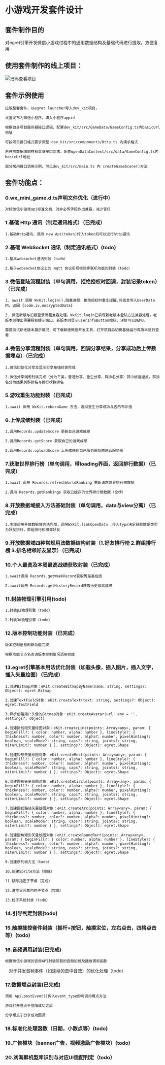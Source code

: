 # 小游戏开发套件设计

## 套件制作目的

对egret引擎开发微信小游戏过程中的通用数据结构及基础代码进行提取，方便复用

## 使用套件制作的线上项目：

 ![扫码查看项目](https://github.com/ChenXianbin/egret_kit/blob/master/project.jpg)

## 套件示例使用

    拉取整套套件，以egret launcher导入dev_kit项目，
    
    设置发布为微信小程序，填入小程序appid 
   
    根据自身项目服务器接口逻辑，配置dev_kit/src/GameData/GameConfig.ts内basicUrl地址
    
    可按项目接口格式要求调整 dev_kit/src/components/Http.ts 内请求格式
    
    若开放数据域同样有自身接口需求，配置openDataContext/src/data/GameConfig.ts内basicUrl地址
    
    部分常用接口调用示例，可见dev_kit/src/main.ts 内 createGameScene()方法

## 套件功能点：

### 0.wx_mini_game.d.ts声明文件优化（进行中）

    对标微信小游戏api标准文档，对非必传字段作出兼容，减少冒红

### 1.基础 Http 通讯（制定通讯格式）（已完成）

    1.基础Http通讯，调用 new Api(token)传入token后可以进行http通讯

### 2.基础 WebSocket 通讯（制定通讯格式）(todo)

    1.基本websocket通讯封装（todo）
    
    2.基于websocket协议上的 mqtt 协议实现帧同步联机功能的封装（todo）

### 3.微信登陆流程封装（单句调用，拒绝授权时回调，封装记录token）（已完成）

    1. await 调用 WxKit.login(),阻塞进程，拒绝授权时重复提醒,将信息写入UserData内，返回 {code,iv,encryptedData}
    
    2. 微信新版与旧版登录流程兼容处理，WxKit.login已实现新老版本登陆方法兼容处理，老版本则弹出需要授权提示窗口，新版本则显示userInfoButton按钮，详情可见DEMO。
    
    需要测试新老版本展示情况，可下载新版微信开发工具，打开项目后切换基础运行库版本进行查看

### 4.微信分享流程封装（单句调用，回调分享结果，分享成功后上传数据埋点）（已完成）

    1.微信初始化分享及显示分享按钮封装完成

    2.微信分享调用封装完成（分为三类，普通分享，重生分享，群排名分享）其中根据埋点，群排名分为结果页群排名与排行榜群排名

### 5.游戏重生功能封装（已完成）

    1.await 调用 WxKit.rebornGame 方法，返回重生分享成功与否的布尔值

### 6.上传成绩封装（已完成）

    1.调用Records.updateScore 更新自己游戏成绩

    2.调用Records.getScore 获取自己的游戏成绩

    3.调用Records.uploadScore 上传成绩到自己服务器及腾讯云服务器

### 7.获取世界排行榜（单句调用，带loading界面，返回排行数据）（已完成）

    1.await 调用 Records.refreshWorldRanking 重新请求世界排行榜数据

    2.调用 Records.getRankings 获取已缓存的世界排行榜数据（全榜）

### 8.开放数据域接入方法基础封装（单句调用，data与view分离）（已完成）

    1.主域调用开放数据域方法完成，调用WxKit.linkOpenData ,传入type决定获取数据类型为好友排行，群组排行和相邻好友

### 9.开放数据域四种常规用法数据结构封装（1.好友排行榜 2.群组排行榜 3.排名相邻好友显示）（已完成）


### 10.个人最高及本周最高战绩获取封装（已完成）

    1.await调用 Records.getWeekRecord获取周最高成绩

    2.await调用 Records.getHistoryRecord获取历史最高成绩

### 11.封装物理引擎引用(todo)

    1.封装p2物理引擎（todo）

    2.封装3d物理引擎（todo）

### 12.版本控制功能封装（已完成）

    版本控制信息刷新功能完成

    根据功能节点名查询版本控制情况调用完成

### 13.egret引擎基本用法优化封装（加载头像，插入图片，插入文字，插入矢量绘图）（已完成）

    1.创建Bitmap对象：eKit.createBitmapByName(name: string, settings?: Object): egret.Bitmap

    2.创建TextField对象：eKit.createText(text: string, settings?: Object): egret.TextField

    3.异步创建用户头像的Bitmap对象：eKit.createAvatar(url: any = '', settings?: Object)

    4.创建折线段矢量绘图对象：eKit.createLine(points: Array<any>, param: { beginFill?: { color: number, alpha: number }, lineStyle?: { thickness?: number, color?: number, alpha?: number, pixelHinting?: boolean, scaleMode?: string, caps?: string, joints?: string, miterLimit?: number } }, settings?: Object): egret.Shape

    5.创建矩形矢量绘图对象：eKit.createRect(points: Array<any>, param: { beginFill?: { color: number, alpha: number }, lineStyle?: { thickness?: number, color?: number, alpha?: number, pixelHinting?: boolean, scaleMode?: string, caps?: string, joints?: string, miterLimit?: number } }, settings?: Object): egret.Shape

    6.创建圆形矢量绘图对象：eKit.createCircle(points: Array<any>, param: { beginFill?: { color: number, alpha: number }, lineStyle?: { thickness?: number, color?: number, alpha?: number, pixelHinting?: boolean, scaleMode?: string, caps?: string, joints?: string, miterLimit?: number } }, settings?: Object): egret.Shape

    7.创建圆弧路径矢量绘图对象：eKit.createArc(points: Array<any>, param: { beginFill?: { color: number, alpha: number }, lineStyle?: { thickness?: number, color?: number, alpha?: number, pixelHinting?: boolean, scaleMode?: string, caps?: string, joints?: string, miterLimit?: number } }, settings?: Object): egret.Shape

    8.创建圆角矩形矢量绘图对象：eKit.createRoundRect(points: Array<any>, param: { beginFill?: { color: number, alpha: number }, lineStyle?: { thickness?: number, color?: number, alpha?: number, pixelHinting?: boolean, scaleMode?: string, caps?: string, joints?: string, miterLimit?: number } }, settings?: Object): egret.Shape

    9.创建序列帧方法（todo）
    
    10.创建Sprite方法（完成）
    
    11.移除指定子节点（完成）
    
    12.清空父元素内的子节点（完成）
    
    13.粒子系统封装（todo）

### 14.引导判定封装(todo)

### 15.触摸操控套件封装（摇杆+按钮，触摸定位，左右点击，四格点击等）(todo)

### 16.音频调用封装(已完成)

    根据微信小游戏的音频API封装简易的音频加载及播放调用函数
    
    对于并发音频事件（如连续的击中音效）的优化处理（todo）

### 17.数据埋点封装(已完成)
    
    调用 Api.postEvent()传入event_type即可调用埋点方法

    游戏打开埋点于登陆成功之后

    分享埋点于分享成功回调

### 18.标准化处理函数（日期，小数点等）(todo)

### 19.广告模块（banner广告，视频激励广告模块）(todo)

### 20.刘海屏机型库识别与对应UI适配判定（todo）


